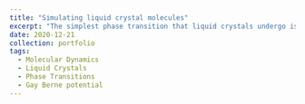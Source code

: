 ```yaml
---
title: "Simulating liquid crystal molecules"
excerpt: "The simplest phase transition that liquid crystals undergo is the isotropic -> nematic. Close to the nematic transition, the system forms domains that are very hard to quantify with molecular simulations. <br/><img src='/images/domains.png'>"
date: 2020-12-21
collection: portfolio
tags:
  - Molecular Dynamics
  - Liquid Crystals
  - Phase Transitions
  - Gay Berne potential
---
```


